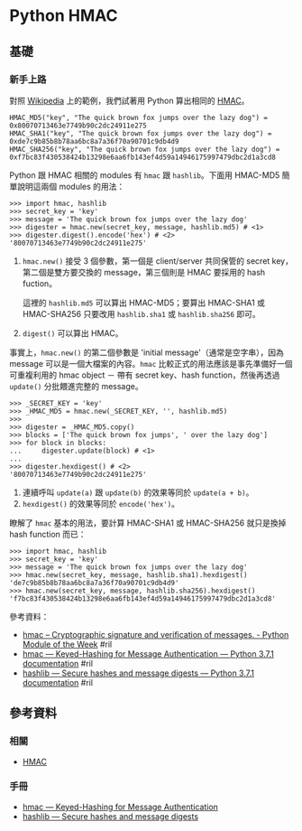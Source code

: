 # Python HMAC

## 基礎

### 新手上路

對照 [Wikipedia](https://en.wikipedia.org/wiki/HMAC) 上的範例，我們試著用 Python 算出相同的 [HMAC](hmac.md)。

```
HMAC_MD5("key", "The quick brown fox jumps over the lazy dog") = 0x80070713463e7749b90c2dc24911e275
HMAC_SHA1("key", "The quick brown fox jumps over the lazy dog") = 0xde7c9b85b8b78aa6bc8a7a36f70a90701c9db4d9
HMAC_SHA256("key", "The quick brown fox jumps over the lazy dog") = 0xf7bc83f430538424b13298e6aa6fb143ef4d59a14946175997479dbc2d1a3cd8
```

Python 跟 HMAC 相關的 modules 有 `hmac` 跟 `hashlib`。下面用 HMAC-MD5 簡單說明這兩個 modules 的用法：

```
>>> import hmac, hashlib
>>> secret_key = 'key'
>>> message = 'The quick brown fox jumps over the lazy dog'
>>> digester = hmac.new(secret_key, message, hashlib.md5) # <1>
>>> digester.digest().encode('hex') # <2>
'80070713463e7749b90c2dc24911e275'
```

 1. `hmac.new()` 接受 3 個參數，第一個是 client/server 共同保管的 secret key，第二個是雙方要交換的 message，第三個則是 HMAC 要採用的 hash fuction。

    這裡的 `hashlib.md5` 可以算出 HMAC-MD5；要算出 HMAC-SHA1 或 HMAC-SHA256 只要改用 `hashlib.sha1` 或 `hashlib.sha256` 即可。

 2. `digest()` 可以算出 HMAC。

事實上，`hmac.new()` 的第二個參數是 'initial message'（通常是空字串），因為 message 可以是一個大檔案的內容。`hmac` 比較正式的用法應該是事先準備好一個可重複利用的 hmac object － 帶有 secret key、hash function，然後再透過 `update()` 分批餵進完整的 message。

```
>>> _SECRET_KEY = 'key'
>>> _HMAC_MD5 = hmac.new(_SECRET_KEY, '', hashlib.md5)
>>>
>>> digester = _HMAC_MD5.copy()
>>> blocks = ['The quick brown fox jumps', ' over the lazy dog']
>>> for block in blocks:
...     digester.update(block) # <1>
...
>>> digester.hexdigest() # <2>
'80070713463e7749b90c2dc24911e275'
```

 1. 連續呼叫 `update(a)` 跟 `update(b)` 的效果等同於 `update(a + b)`。
 2. `hexdigest()` 的效果等同於 `encode('hex')`。

瞭解了 `hmac` 基本的用法，要計算 HMAC-SHA1 或 HMAC-SHA256 就只是換掉 hash function 而已：

```
>>> import hmac, hashlib
>>> secret_key = 'key'
>>> message = 'The quick brown fox jumps over the lazy dog'
>>> hmac.new(secret_key, message, hashlib.sha1).hexdigest()
'de7c9b85b8b78aa6bc8a7a36f70a90701c9db4d9'
>>> hmac.new(secret_key, message, hashlib.sha256).hexdigest()
'f7bc83f430538424b13298e6aa6fb143ef4d59a14946175997479dbc2d1a3cd8'
```

參考資料：

  - [hmac – Cryptographic signature and verification of messages\. \- Python Module of the Week](https://pymotw.com/) #ril
  - [hmac — Keyed\-Hashing for Message Authentication — Python 3\.7\.1 documentation](https://docs.python.org/3/library/hmac.html) #ril
  - [hashlib — Secure hashes and message digests — Python 3\.7\.1 documentation](https://docs.python.org/3/library/hashlib.html) #ril

## 參考資料

### 相關

  - [HMAC](hmac)

### 手冊

  - [hmac — Keyed-Hashing for Message Authentication](https://docs.python.org/3/library/hmac.html)
  - [hashlib — Secure hashes and message digests](https://docs.python.org/3/library/hashlib.html)
